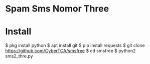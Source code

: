 # Spam Sms Nomor Three

Install
======
$ pkg install python
$ apt install git
$ pip install requests
$ git clone https://github.com/CyberTCA/smsfree
$ cd smsfree
$ python2 sms2_thre.py